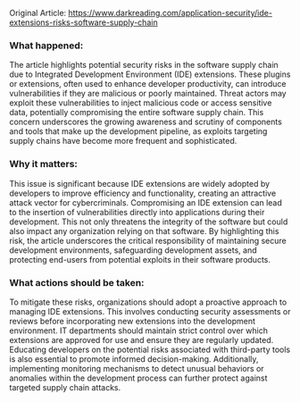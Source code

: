 Original Article: https://www.darkreading.com/application-security/ide-extensions-risks-software-supply-chain

### What happened:

The article highlights potential security risks in the software supply chain due to Integrated Development Environment (IDE) extensions. These plugins or extensions, often used to enhance developer productivity, can introduce vulnerabilities if they are malicious or poorly maintained. Threat actors may exploit these vulnerabilities to inject malicious code or access sensitive data, potentially compromising the entire software supply chain. This concern underscores the growing awareness and scrutiny of components and tools that make up the development pipeline, as exploits targeting supply chains have become more frequent and sophisticated.

### Why it matters:

This issue is significant because IDE extensions are widely adopted by developers to improve efficiency and functionality, creating an attractive attack vector for cybercriminals. Compromising an IDE extension can lead to the insertion of vulnerabilities directly into applications during their development. This not only threatens the integrity of the software but could also impact any organization relying on that software. By highlighting this risk, the article underscores the critical responsibility of maintaining secure development environments, safeguarding development assets, and protecting end-users from potential exploits in their software products.

### What actions should be taken:

To mitigate these risks, organizations should adopt a proactive approach to managing IDE extensions. This involves conducting security assessments or reviews before incorporating new extensions into the development environment. IT departments should maintain strict control over which extensions are approved for use and ensure they are regularly updated. Educating developers on the potential risks associated with third-party tools is also essential to promote informed decision-making. Additionally, implementing monitoring mechanisms to detect unusual behaviors or anomalies within the development process can further protect against targeted supply chain attacks.